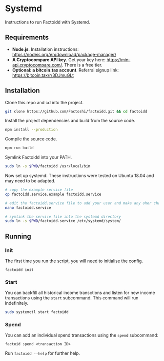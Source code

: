 # Systemd

Instructions to run Factoidd with Systemd.

## Requirements

-   **Node.js**.
    Installation instructions: https://nodejs.org/en/download/package-manager/
-   **A Cryptocompare API key**. Get your key here: https://min-api.cryptocompare.com/. There is a free tier.
-   **Optional: a bitcoin.tax account**. Referral signup link: https://bitcoin.tax/r/3DJmuGLt

## Installation

Clone this repo and cd into the project.

```bash
git clone https://github.com/Factoshi/factoidd.git && cd factoidd
```

Install the project dependencies and build from the source code.

```bash
npm install --production
```

Compile the source code.

```bash
npm run build
```

Symlink Factoidd into your PATH.

```bash
sudo ln -s $PWD/factoidd /usr/local/bin
```

Now set up systemd. These instructions were tested on Ubuntu 18.04 and may need to be adapted.

```bash
# copy the example service file
cp factoidd.service.example factoidd.service

# edit the factoidd.service file to add your user and make any oher changes
nano factoidd.service

# symlink the service file into the systemd directory
sudo ln -s $PWD/factoidd.service /etc/systemd/system/
```

## Running

### Init

The first time you run the script, you will need to initialise the config.

```
factoidd init
```

### Start

You can backfill all historical income transctions and listen for new income transactions using the `start` subcommand. This command will run indefinitely.

```bash
sudo systemctl start factoidd
```

### Spend

You can add an individual spend transactions using the `spend` subcommand:

```
factoid spend <transaction ID>
```

Run `factoidd --help` for further help.

